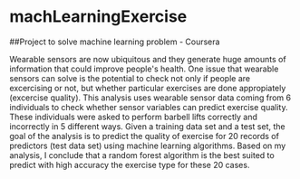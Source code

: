 # machLearningExercise
##Project to solve machine learning problem - Coursera

Wearable sensors are now ubiquitous and they generate huge amounts of information that could improve people's health. One issue that wearable sensors can solve is the potential to check not only if people are excercising or not, but whether particular exercises are done appropiately (excercise quality). This analysis uses wearable sensor data coming from 6 individuals to check whether sensor variables can predict exercise quality. These individuals were asked to perform barbell lifts correctly and incorrectly in 5 different ways. Given a training data set and a test set, the goal of the analysis is to predict the quality of exercise for 20 records of predictors (test data set) using machine learning algorithms. Based on my analysis, I conclude that a random forest algorithm is the best suited to predict with high accuracy the exercise type for these 20 cases.
